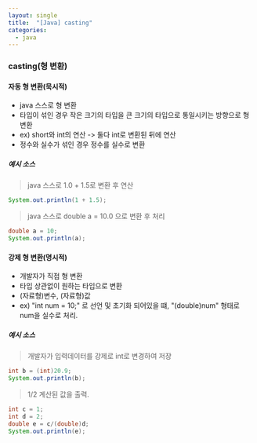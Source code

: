 ```yaml
---
layout: single
title:  "[Java] casting"
categories:
  - java
---
```


### casting(형 변환)


#### 자동 형 변환(묵시적)
- java 스스로 형 변환
- 타입이 섞인 경우 작은 크기의 타입을 큰 크기의 타입으로 통일시키는 방향으로 형 변환
- ex) short와 int의 연산 -> 둘다 int로 변환된 뒤에 연산
- 정수와 실수가 섞인 경우 정수를 실수로 변환

##### 예시 소스
> java 스스로 1.0 + 1.5로 변환 후 연산
```java
System.out.println(1 + 1.5);
```
> java 스스로 double a = 10.0 으로 변환 후 처리
```java
double a = 10;
System.out.println(a);		
```

#### 강제 형 변환(명시적)
- 개발자가 직접 형 변환
- 타입 상관없이 원하는 타입으로 변환
- (자료형)변수, (자료형)값
- ex) "int num = 10;" 로 선언 및 초기화 되어있을 떄,  "(double)num" 형태로 num을 실수로 처리.


##### 예시 소스
> 개발자가 입력데이터를 강제로 int로 변경하여 저장
```java
int b = (int)20.9;
System.out.println(b);
```
> 1/2 계산된 값을 출력.
```java
int c = 1;
int d = 2;
double e = c/(double)d;
System.out.println(e); 
```

